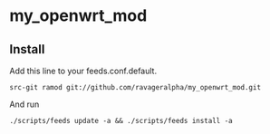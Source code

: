 my_openwrt_mod
==============

Install
-------

Add this line to your feeds.conf.default.

    src-git ramod git://github.com/ravageralpha/my_openwrt_mod.git 

And run

    ./scripts/feeds update -a && ./scripts/feeds install -a
